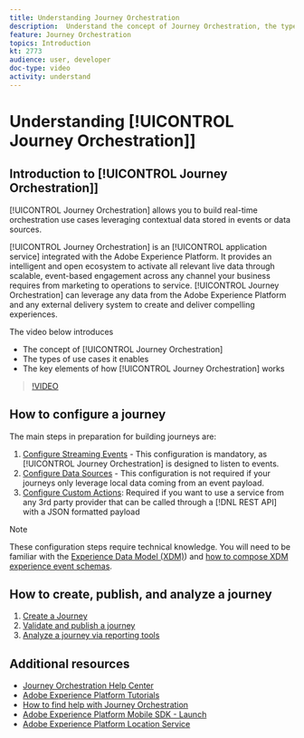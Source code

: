 ```yaml
---
title: Understanding Journey Orchestration
description:  Understand the concept of Journey Orchestration, the types of use cases it enables and the key elements of how Journey Orchestration works.
feature: Journey Orchestration
topics: Introduction
kt: 2773
audience: user, developer
doc-type: video
activity: understand
---
```


# Understanding [!UICONTROL Journey Orchestration]]

## Introduction to [!UICONTROL Journey Orchestration]]

[!UICONTROL Journey Orchestration] allows you to build real-time orchestration use cases leveraging contextual data stored in events or data sources.

[!UICONTROL Journey Orchestration] is an [!UICONTROL application service] integrated with the Adobe Experience Platform. It provides an intelligent and open ecosystem to activate all relevant live data through scalable, event-based engagement across any channel your business requires from marketing to operations to service. [!UICONTROL Journey Orchestration] can leverage any data from the Adobe Experience Platform and any external delivery system to create and deliver compelling experiences.

The video below introduces

* The concept of [!UICONTROL Journey Orchestration]
* The types of use cases it enables
* The key elements of how [!UICONTROL Journey Orchestration] works

>[!VIDEO](https://video.tv.adobe.com/v/29307?quality=12)

## How to configure a journey

The main steps in preparation for building journeys are:

1. [Configure Streaming Events](/help/configuring-journey-orchestration/configure-streaming-events.md) - This configuration is mandatory, as [!UICONTROL Journey Orchestration] is designed to listen to events.
2. [Configure Data Sources](/help/configuring-journey-orchestration/configure-data-sources.md) - This configuration is not required if your journeys only leverage local data coming from an event payload.
3. [Configure Custom Actions](/help/configuring-journey-orchestration/configure-actions.md): Required if you want to use a service from any 3rd party provider that can be called through a [!DNL REST API] with a JSON formatted payload

>[!NOTE]
>These configuration steps require technical knowledge. You will need to be familiar with the [Experience Data Model (XDM)](https://docs.adobe.com/content/help/en/platform-learn/tutorials/schemas/understanding-the-xdm-system-and-experience-data-model.html)) and [how to compose XDM experience event schemas](https://docs.adobe.com/content/help/en/platform-learn/tutorials/schemas/create-your-first-schema-with-out-of-the-box-components.html).

## How to create, publish, and analyze a journey

1. [Create a Journey](/help/create-a-journey.md)
2. [Validate and publish a journey](/help/validate-and-publish-a-journey.md)
3. [Analyze a journey via reporting tools](/help/analyze-a-journey-via-reporting-tools.md)

## Additional resources

* [Journey Orchestration Help Center](https://docs.adobe.com/content/help/en/journeys/using/journey-orchestration-home.html)
* [Adobe Experience Platform Tutorials](https://docs.adobe.com/content/help/en/platform-learn/tutorials/overview.html)
* [How to find help with Journey Orchestration](/help/understanding-journey-orchestration.md)
* [Adobe Experience Platform Mobile SDK - Launch](https://docs.adobe.com/content/help/en/core-services-learn/tutorials/launch-mobile/understanding-the-mobile-sdks.html)
* [Adobe Experience Platform Location Service](https://docs.adobe.com/content/help/en/places/using/home.html)
